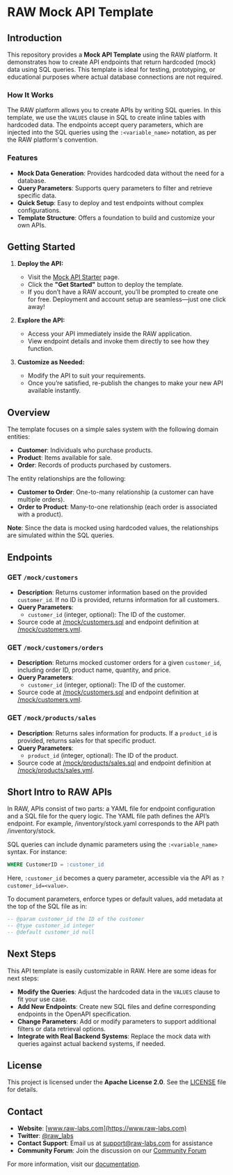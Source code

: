 # RAW Mock API Template

## Introduction

This repository provides a **Mock API Template** using the RAW platform. It demonstrates how to create API endpoints that return hardcoded (mock) data using SQL queries. This template is ideal for testing, prototyping, or educational purposes where actual database connections are not required.

### How It Works

The RAW platform allows you to create APIs by writing SQL queries. In this template, we use the `VALUES` clause in SQL to create inline tables with hardcoded data. The endpoints accept query parameters, which are injected into the SQL queries using the `:<variable_name>` notation, as per the RAW platform's convention.

### Features

- **Mock Data Generation**: Provides hardcoded data without the need for a database.
- **Query Parameters**: Supports query parameters to filter and retrieve specific data.
- **Quick Setup**: Easy to deploy and test endpoints without complex configurations.
- **Template Structure**: Offers a foundation to build and customize your own APIs.

## Getting Started

1. **Deploy the API:**
   - Visit the [Mock API Starter](https://www.raw-labs.com/templates/mock-api-starter) page.
   - Click the **"Get Started"** button to deploy the template.
   - If you don’t have a RAW account, you’ll be prompted to create one for free. Deployment and account setup are seamless—just one click away!

2. **Explore the API:**
   - Access your API immediately inside the RAW application.
   - View endpoint details and invoke them directly to see how they function.

3. **Customize as Needed:**
   - Modify the API to suit your requirements.
   - Once you’re satisfied, re-publish the changes to make your new API available instantly.

## Overview

The template focuses on a simple sales system with the following domain entities:

- **Customer**: Individuals who purchase products.
- **Product**: Items available for sale.
- **Order**: Records of products purchased by customers.

The entity relationships are the following:

- **Customer to Order**: One-to-many relationship (a customer can have multiple orders).
- **Order to Product**: Many-to-one relationship (each order is associated with a product).

**Note**: Since the data is mocked using hardcoded values, the relationships are simulated within the SQL queries.

## Endpoints

### GET `/mock/customers`

- **Description**: Returns customer information based on the provided `customer_id`. If no ID is provided, returns information for all customers.
- **Query Parameters**:
  - `customer_id` (integer, optional): The ID of the customer.
- Source code at [/mock/customers.sql](/mock/customers.sql) and endpoint definition at [/mock/customers.yml](/mock/customers.yml).

### GET `/mock/customers/orders`

- **Description**: Returns mocked customer orders for a given `customer_id`, including order ID, product name, quantity, and price.
- **Query Parameters**:
  - `customer_id` (integer, optional): The ID of the customer.
- Source code at [/mock/customers.sql](/mock/customers/orders.sql) and endpoint definition at [/mock/customers.yml](/mock/customers/orders.yml).

### GET `/mock/products/sales`

- **Description**: Returns sales information for products. If a `product_id` is provided, returns sales for that specific product.
- **Query Parameters**:
  - `product_id` (integer, optional): The ID of the product.
- Source code at [/mock/products/sales.sql](/mock/products/sales.sql) and endpoint definition at [/mock/products/sales.yml](/mock/products/sales.yml).

## Short Intro to RAW APIs

In RAW, APIs consist of two parts: a YAML file for endpoint configuration and a SQL file for the query logic. The YAML file path defines the API’s endpoint. For example, /inventory/stock.yaml corresponds to the API path /inventory/stock.

SQL queries can include dynamic parameters using the `:<variable_name>` syntax. For instance:
```sql
WHERE CustomerID = :customer_id
```
Here, `:customer_id` becomes a query parameter, accessible via the API as `?customer_id=<value>`.

To document parameters, enforce types or default values, add metadata at the top of the SQL file as in:
```sql
-- @param customer_id the ID of the customer  
-- @type customer_id integer  
-- @default customer_id null
```

## Next Steps

This API template is easily customizable in RAW. Here are some ideas for next steps:

- **Modify the Queries**: Adjust the hardcoded data in the `VALUES` clause to fit your use case.
- **Add New Endpoints**: Create new SQL files and define corresponding endpoints in the OpenAPI specification.
- **Change Parameters**: Add or modify parameters to support additional filters or data retrieval options.
- **Integrate with Real Backend Systems**: Replace the mock data with queries against actual backend systems, if needed.

## License

This project is licensed under the **Apache License 2.0**. See the [LICENSE](LICENSE) file for details.

## Contact

- **Website**: [www.raw-labs.com](https://www.raw-labs.com)
- **Twitter**: [@raw_labs](https://twitter.com/raw_labs)
- **Contact Support**: Email us at [support@raw-labs.com](mailto:support@raw-labs.com) for assistance
- **Community Forum**: Join the discussion on our [Community Forum](https://www.raw-labs.com/community)

For more information, visit our [documentation](https://docs.raw-labs.com).
